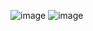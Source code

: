 ![image](https://github.com/user-attachments/assets/a6b9b7f5-9b81-45a9-8996-1b93a7d22eb9)
![image](https://github.com/user-attachments/assets/15dfd1f2-32d2-492e-96a1-541fadd7b34e)
